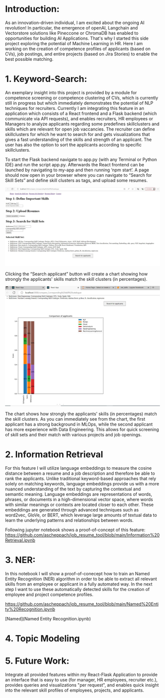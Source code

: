 # Introduction:
As an innovation-driven individual, I am excited about the ongoing AI revolution! In particular, the emergence of openAI, Langchain and Vectorstore solutions like Pineccone or ChromaDB has enabled to opportunities for building AI Applications. 
That's why I started this side project exploring the potential of Machine Learning in HR. Here I am working on the creation of competence profiles of applicants (based on CVs), job postings, and entire projects (based on Jira Stories) to enable the best possible matching.



# 1. Keyword-Search:

An exemplary insight into this project is provided by a module for competence screening or competence clustering of CVs, which is currently still in progress but which immediately demonstrates the potential of NLP techniques for recruiters. Currently I am integrating this feature in an application which consists of a React frontend and a Flask backend (which communicate via API requests), and enables recruiters, HR employees or Managers to analyze applicants regarding some predefines skillclusters and skills which are relevant for open job vaccancies. The recruiter can define skillclusters for which he want to search for and gets visualizations that gives a fast understanding of the skills and strength of an applicant. The user has also the option to sort the applicants according to specific skillclusters.

To start the Flask backend navigate to app.py (with any Terminal or Python IDE) and run the script app.py. Afterwards the React frontend can be launched by navigating to my-app and then running ‘npm start’. A page should now open in your browser where you can navigate to “Search for Skill Sets” and define skill clusters as tags, and upload some resumes.

![Selected skillclusters](defined_skillclusters.JPG)

Clicking the “Search applicant” button will create a chart showing how strongly the applicants' skills match the skill clusters (in percentages). 

![Alt Text](output_skillcluster.JPG)


The chart shows how strongly the applicants' skills (in percentages) match the skill clusters. As you can immediately see from the chart, the first applicant has a strong background in MLOps, while the second applicant has more experience with Data Engineering. This allows for quick screening of skill sets and their match with various projects and job openings.



# 2. Information Retrieval
For this feature I will utilize language embeddings to measure the cosine distance between a resume and a job description and therefore be able to rank the applicants. Unlike traditional keyword-based approaches that rely solely on matching keywords, language embeddings provide us with a more nuanced understanding of the text by capturing the contextual and semantic meaning.
Language embeddings are representations of words, phrases, or documents in a high-dimensional vector space, where words with similar meanings or contexts are located closer to each other. These embeddings are generated through advanced techniques such as word2vec, GloVe, or BERT, which leverage large amounts of textual data to learn the underlying patterns and relationships between words.

Following jupyter notebook shows a proof-of-concept of this feature: https://github.com/ascheppach/job_resume_tool/blob/main/Information%20Retrieval.ipynb

# 3. NER:
In this notebook I will show a proof-of-conecept how to train an Named Entity Recognition (NER) algorithm in order to be able to extract all relevant skills from an employee or applicant in a fully automated way. In the next step I want to use these automatically detected skills for the creation of employee and project competence profiles.

https://github.com/ascheppach/job_resume_tool/blob/main/Named%20Entity%20Recognition.ipynb

[Named](Named Entity Recognition.ipynb)



# 4. Topic Modeling


# 5. Future Work:
Integrate all provided features within my React-Flask Application to provide an interface that is easy to use (for manager, HR employees, recruiter etc.), provides queries and visualizations "per request", and enables quick insight into the relevant skill profiles of employees, projects, and applicants.







